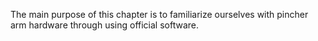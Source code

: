 The main purpose of this chapter is to familiarize ourselves with pincher arm hardware through using official software.

